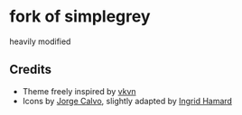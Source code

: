 # fork of simplegrey #

heavily modified

## Credits ##

* Theme freely inspired by [vkvn](https://github.com/vkvn)
* Icons by [Jorge Calvo](http://dribbble.com/shots/1074961-Flat-Icons-EPS), slightly adapted by [Ingrid Hamard](http://ingrid.hamard.free.fr)


